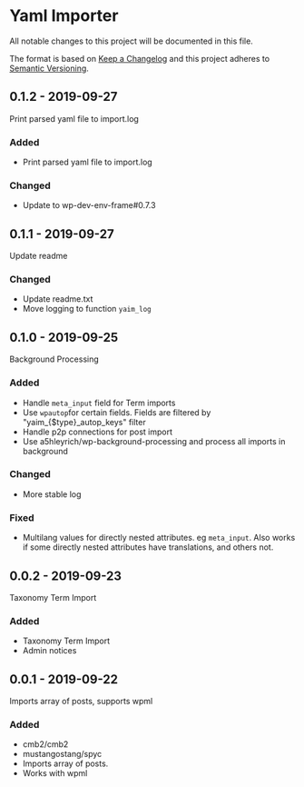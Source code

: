 # Yaml Importer

All notable changes to this project will be documented in this file.

The format is based on [Keep a Changelog](http://keepachangelog.com/) 
and this project adheres to [Semantic Versioning](http://semver.org/).

## 0.1.2 - 2019-09-27
Print parsed yaml file to import.log

### Added
- Print parsed yaml file to import.log

### Changed
- Update to wp-dev-env-frame#0.7.3

## 0.1.1 - 2019-09-27
Update readme

### Changed
- Update readme.txt
- Move logging to function `yaim_log`

## 0.1.0 - 2019-09-25
Background Processing

### Added
- Handle `meta_input` field for Term imports
- Use `wpautop`for certain fields. Fields are filtered by "yaim_{$type}_autop_keys" filter
- Handle p2p connections for post import
- Use a5hleyrich/wp-background-processing and process all imports in background

### Changed
- More stable log

### Fixed
- Multilang values for directly nested attributes. eg `meta_input`. Also works if some directly nested attributes have translations, and others not.

## 0.0.2 - 2019-09-23
Taxonomy Term Import

### Added
- Taxonomy Term Import
- Admin notices

## 0.0.1 - 2019-09-22
Imports array of posts, supports wpml

### Added
- cmb2/cmb2
- mustangostang/spyc
- Imports array of posts.
- Works with wpml
